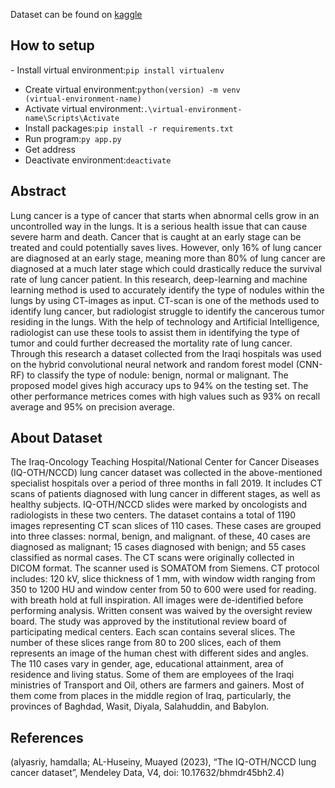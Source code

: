 Dataset can be found on [kaggle](https://www.kaggle.com/datasets/hamdallak/the-iqothnccd-lung-cancer-dataset)   
<h2>How to setup</h2>  
- Install virtual environment:<code>pip install virtualenv</code>  


- Create virtual environment:<code>python(version) -m venv (virtual-environment-name)</code>  
- Activate virtual environment:<code>.\virtual-environment-name\Scripts\Activate</code>  
- Install packages:<code>pip install -r requirements.txt </code>  
- Run program:<code>py app.py</code>  
- Get address  
- Deactivate environment:<code>deactivate</code>  


<h2>Abstract </h2>   
Lung cancer is a type of cancer that starts when abnormal cells grow in an uncontrolled way in the lungs. It is a serious health issue that can cause severe harm and death. Cancer that is caught at an early stage can be treated and could potentially saves lives. However, only 16% of lung cancer are diagnosed at an early stage, meaning more than 80% of lung cancer are diagnosed at a much later stage which could drastically reduce the survival rate of lung cancer patient. In this research, deep-learning and machine learning method is used to accurately identify the type of nodules within the lungs by using CT-images as input. CT-scan is one of the methods used to identify lung cancer, but radiologist struggle to identify the cancerous tumor residing in the lungs. With the help of technology and Artificial Intelligence, radiologist can use these tools to assist them in identifying the type of tumor and could further decreased the mortality rate of lung cancer. Through this research a dataset collected from the Iraqi hospitals was used on the hybrid convolutional neural network and random forest model (CNN-RF) to classify the type of nodule: benign, normal or malignant. The proposed model gives high accuracy ups to 94% on the testing set. The other performance metrices comes with high values such as 93% on recall average and 95% on precision average.   
<h2>About Dataset</h2>   
The Iraq-Oncology Teaching Hospital/National Center for Cancer Diseases (IQ-OTH/NCCD) lung cancer dataset was collected in the above-mentioned specialist hospitals over a period of three months in fall 2019. It includes CT scans of patients diagnosed with lung cancer in different stages, as well as healthy subjects. IQ-OTH/NCCD slides were marked by oncologists and radiologists in these two centers. The dataset contains a total of 1190 images representing CT scan slices of 110 cases. These cases are grouped into three classes: normal, benign, and malignant. of these, 40 cases are diagnosed as malignant; 15 cases diagnosed with benign; and 55 cases classified as normal cases. The CT scans were originally collected in DICOM format. The scanner used is SOMATOM from Siemens. CT protocol includes: 120 kV, slice thickness of 1 mm, with window width ranging from 350 to 1200 HU and window center from 50 to 600 were used for reading. with breath hold at full inspiration. All images were de-identified before performing analysis. Written consent was waived by the oversight review board. The study was approved by the institutional review board of participating medical centers. Each scan contains several slices. The number of these slices range from 80 to 200 slices, each of them represents an image of the human chest with different sides and angles. The 110 cases vary in gender, age, educational attainment, area of residence and living status. Some of them are employees of the Iraqi ministries of Transport and Oil, others are farmers and gainers. Most of them come from places in the middle region of Iraq, particularly, the provinces of Baghdad, Wasit, Diyala, Salahuddin, and Babylon.   
<h2>References</h2>   
(alyasriy, hamdalla; AL-Huseiny, Muayed (2023), “The IQ-OTH/NCCD lung cancer dataset”, Mendeley Data, V4, doi: 10.17632/bhmdr45bh2.4)   
